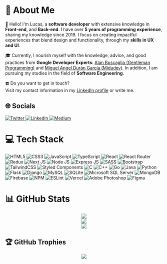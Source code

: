 <h1>💫 About Me</h1>
<div>
    <p>
        👋 Hello! I'm Lucas, a <strong>software developer</strong> with extensive knowledge in <strong>Front-end</strong>, and <strong>Back-end</strong>. I have over <strong>5 years of programming experience</strong>, sharing my knowledge since 2019. I focus on creating impactful experiences that blend design and functionality, through my <strong>skills in UX and UI</strong>.
    </p>
    <p>
        🎓 Currently, I nourish myself with the knowledge, advice, and good practices from <strong>Google Developer Experts</strong>: <a href="https://www.linkedin.com/in/alanbuscaglia/">Alan Buscaglia (Gentleman Programming)</a> and <a href="https://www.linkedin.com/in/midudev/">Miguel Angel Durán García (Midudev)</a>. In addition, I am pursuing my studies in the field of <strong>Software Engineering</strong>.
    </p>
    <p>
        ☎️ Do you want to get in touch?
        <br/>
        Visit my contact information in my <a href="https://www.linkedin.com/in/lucashoz/">LinkedIn profile</a> or write me.
    </p>
</div>

<h2>🌐 Socials</h2>
<div align="left">
    <a href="https://twitter.com/hozlucas28/">
        <img src="https://img.shields.io/badge/Twitter-%231DA1F2.svg?logo=Twitter&logoColor=white" alt="Twitter">
    </a>
    <a href="https://www.linkedin.com/in/lucashoz/">
        <img src="https://img.shields.io/badge/LinkedIn-%230077B5.svg?logo=linkedin&logoColor=white" alt="LinkedIn">
    </a>
    <a href="https://medium.com/@hozlucas28/">
        <img src="https://img.shields.io/badge/Medium-12100E?logo=medium&logoColor=white" alt="Medium">
    </a>
</div>

<h1>💻 Tech Stack</h1>
<div align="left">
    <img src="https://img.shields.io/badge/html5-%23E34F26.svg?style=flat&logo=html5&logoColor=white" alt="HTML5">
    <img src="https://img.shields.io/badge/css3-%231572B6.svg?style=flat&logo=css3&logoColor=white" alt="CSS3">
    <img src="https://img.shields.io/badge/javascript-%23323330.svg?style=flat&logo=javascript&logoColor=%23F7DF1E" alt="JavaScript">
    <img src="https://img.shields.io/badge/typescript-%23007ACC.svg?style=flat&logo=typescript&logoColor=white" alt="TypeScript">
    <img src="https://img.shields.io/badge/react-%2320232a.svg?style=flat&logo=react&logoColor=%2361DAFB" alt="React">
    <img src="https://img.shields.io/badge/React_Router-CA4245?style=flat&logo=react-router&logoColor=white" alt="React Router">
    <img src="https://img.shields.io/badge/redux-%23593d88.svg?style=flat&logo=redux&logoColor=white" alt="Redux">
    <img src="https://img.shields.io/badge/Next-black?style=flat&logo=next.js&logoColor=white" alt="Next JS">
    <img src="https://img.shields.io/badge/node.js-6DA55F?style=flat&logo=node.js&logoColor=white" alt="Node JS">
    <img src="https://img.shields.io/badge/express.js-%23404d59.svg?style=flat&logo=express&logoColor=%2361DAFB" alt="Express JS">
    <img src="https://img.shields.io/badge/SASS-hotpink.svg?style=flat&logo=SASS&logoColor=white" alt="SASS">
    <img src="https://img.shields.io/badge/bootstrap-%23563D7C.svg?style=flat&logo=bootstrap&logoColor=white" alt="Bootstrap">
    <img src="https://img.shields.io/badge/tailwindcss-%2338B2AC.svg?style=flat&logo=tailwind-css&logoColor=white" alt="TailwindCSS">
    <img src="https://img.shields.io/badge/styled--components-DB7093?style=flat&logo=styled-components&logoColor=white" alt="Styled Components">
    <img src="https://img.shields.io/badge/c-%2300599C.svg?style=flat&logo=c&logoColor=white" alt="C">
    <img src="https://img.shields.io/badge/c++-%2300599C.svg?style=flat&logo=c%2B%2B&logoColor=white" alt="C++">
    <img src="https://img.shields.io/badge/go-%2300ADD8.svg?style=flat&logo=go&logoColor=white" alt="Go">
    <img src="https://img.shields.io/badge/java-%23ED8B00.svg?style=flat&logo=java&logoColor=white" alt="Java">
    <img src="https://img.shields.io/badge/python-3670A0?style=flat&logo=python&logoColor=ffdd54" alt="Python">
    <img src="https://img.shields.io/badge/flask-%23000.svg?style=flat&logo=flask&logoColor=white" alt="Flask">
    <img src="https://img.shields.io/badge/django-%23092E20.svg?style=flat&logo=django&logoColor=white" alt="Django">
    <img src="https://img.shields.io/badge/mysql-%2304f.svg?style=flat&logo=mysql&logoColor=white" alt="MySQL">
    <img src="https://img.shields.io/badge/sqlite-%2307405e.svg?style=flat&logo=sqlite&logoColor=white" alt="SQLite">
    <img src="https://img.shields.io/badge/Microsoft%20SQL%20Sever-CC2927?style=flat&logo=microsoft%20sql%20server&logoColor=white" alt="Microsoft SQL Server">
    <img src="https://img.shields.io/badge/MongoDB-%234ea94b.svg?style=flat&logo=mongodb&logoColor=white" alt="MongoDB">
    <img src="https://img.shields.io/badge/firebase-%23039BE5.svg?style=flat&logo=firebase" alt="Firebase">
    <img src="https://img.shields.io/badge/NPM-%23000000.svg?style=flat&logo=npm&logoColor=white" alt="NPM">
    <img src="https://img.shields.io/badge/ESLint-4B3263?style=flat&logo=eslint&logoColor=white" alt="ESLint">
    <img src="https://img.shields.io/badge/vercel-%23000000.svg?style=flat&logo=vercel&logoColor=white" alt="Vercel">
    <img src="https://img.shields.io/badge/adobephotoshop-%2331A8FF.svg?style=flat&logo=adobephotoshop&logoColor=white" alt="Adobe Photoshop">
    <img src="https://img.shields.io/badge/figma-%23F24E1E.svg?style=flat&logo=figma&logoColor=white" alt="Figma">
</div>

<h1>📊 GitHub Stats</h1>
<div align="center">
    <picture>
        <source srcset="https://github-readme-stats-hozlucas28.vercel.app/api?username=hozlucas28&theme=react&show_icons=true&hide_border=true&include_all_commits=true&count_private=true&hide=stars,issues" media="(prefers-color-scheme: dark)"/>
        <source srcset="https://github-readme-stats-hozlucas28.vercel.app/api?username=hozlucas28&theme=transparent&show_icons=true&include_all_commits=true&count_private=true&hide=stars,issues" media="(prefers-color-scheme: light), (prefers-color-scheme: no-preference)"/>
        <img src="https://github-readme-stats-hozlucas28.vercel.app/api?username=hozlucas28&theme=react&show_icons=true&hide_border=true&include_all_commits=true&count_private=true&hide=stars,issues" />
    </picture>
    <br/>
    <picture>
        <source srcset="https://github-readme-streak-stats.herokuapp.com/?user=hozlucas28&theme=react&hide_border=true" media="(prefers-color-scheme: dark)"/>
        <source srcset="https://github-readme-streak-stats.herokuapp.com/?user=hozlucas28&theme=transparent" media="(prefers-color-scheme: light), (prefers-color-scheme: no-preference)"/>
        <img src="https://github-readme-streak-stats.herokuapp.com/?user=hozlucas28&theme=react&hide_border=true" />
    </picture>
    <br/>
    <picture>
        <source srcset="https://github-readme-stats-hozlucas28.vercel.app/api/top-langs/?username=hozlucas28&theme=react&hide_border=true&include_all_commits=true&count_private=true&layout=compact&langs_count=6" media="(prefers-color-scheme: dark)"/>
        <source srcset="https://github-readme-stats-hozlucas28.vercel.app/api/top-langs/?username=hozlucas28&theme=transparent&include_all_commits=true&count_private=true&layout=compact&langs_count=6" media="(prefers-color-scheme: light), (prefers-color-scheme: no-preference)"/>
        <img src="https://github-readme-stats-hozlucas28.vercel.app/api/top-langs/?username=hozlucas28&theme=react&hide_border=true&include_all_commits=true&count_private=true&layout=compact&langs_count=6" />
    </picture>
</div>

<h2>🏆 GitHub Trophies</h2>
<div align="center">
    <picture>
        <source srcset="https://github-profile-trophy.vercel.app/?username=hozlucas28&theme=discord&no-frame=true&no-bg=false&margin-w=4" media="(prefers-color-scheme: dark)"/>
        <source srcset="https://github-profile-trophy.vercel.app/?username=hozlucas28&theme=transparent&no-frame=false&no-bg=false&margin-w=4" media="(prefers-color-scheme: light), (prefers-color-scheme: no-preference)"/>
        <img src="https://github-profile-trophy.vercel.app/?username=hozlucas28&theme=discord&no-frame=true&no-bg=false&margin-w=4" />
    </picture>
</div>
